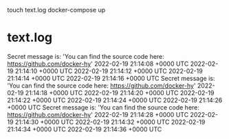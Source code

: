  touch text.log
 docker-compose up


# text.log

Secret message is: 'You can find the source code here: https://github.com/docker-hy'
2022-02-19 21:14:08 +0000 UTC
2022-02-19 21:14:10 +0000 UTC
2022-02-19 21:14:12 +0000 UTC
2022-02-19 21:14:14 +0000 UTC
2022-02-19 21:14:16 +0000 UTC
Secret message is: 'You can find the source code here: https://github.com/docker-hy'
2022-02-19 21:14:18 +0000 UTC
2022-02-19 21:14:20 +0000 UTC
2022-02-19 21:14:22 +0000 UTC
2022-02-19 21:14:24 +0000 UTC
2022-02-19 21:14:26 +0000 UTC
Secret message is: 'You can find the source code here: https://github.com/docker-hy'
2022-02-19 21:14:28 +0000 UTC
2022-02-19 21:14:30 +0000 UTC
2022-02-19 21:14:32 +0000 UTC
2022-02-19 21:14:34 +0000 UTC
2022-02-19 21:14:36 +0000 UTC
